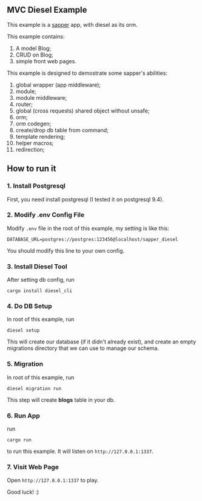 ## MVC Diesel Example

This example is a [sapper](https://github.com/sappworks/sapper) app, with diesel as its orm.

This example contains:

1. A model Blog;
2. CRUD on Blog;
3. simple front web pages.


This example is designed to demostrate some sapper's abilities:

1. global wrapper (app middleware);
2. module;
3. module middleware;
4. router;
5. global (cross requests) shared object without unsafe;
6. orm;
7. orm codegen;
8. create/drop db table from command;
9. template rendering;
10. helper macros;
11. redirection;

## How to run it

### 1. Install Postgresql 

First, you need install postgresql (I tested it on postgresql 9.4).

### 2. Modify .env Config File

Modify `.env` file in the root of this example, my setting is like this:

```
DATABASE_URL=postgres://postgres:123456@localhost/sapper_diesel
```

You should modify this line to your own config.

### 3. Install Diesel Tool

After setting db config, run

```
cargo install diesel_cli
```

### 4. Do DB Setup

In root of this example, run 

```
diesel setup
```

This will create our database (if it didn't already exist), and create an empty migrations directory that we can use to manage our schema.


### 5. Migration

In root of this example, run 

```
diesel migration run
```

This step will create **blogs** table in your db.


### 6. Run App

run 

```
cargo run
```

to run this example. It will listen on `http://127.0.0.1:1337`.

### 7. Visit Web Page

Open `http://127.0.0.1:1337` to play. 

Good luck! :)

